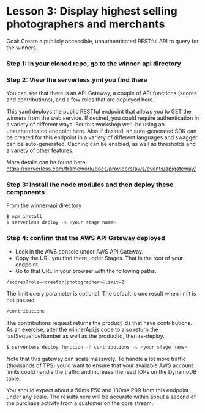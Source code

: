 # Lesson 3: Display highest selling photographers and merchants
Goal: Create a publicly accessible, unauthenticated RESTful API to query for the winners.

### Step 1: In your cloned repo, go to the winner-api directory

### Step 2: View the serverless.yml you find there
You can see that there is an API Gateway, a couple of API functions (scores and contributions), and a few roles that are deployed here.

This yaml deploys the public RESTful endpoint that allows you to GET the winners from the web service.  If desired, you could require authentication in a variety of different ways.  For this workshop we'll be using an unauthenticated endpoint here.  Also if desired, an auto-generated SDK can be created for this endpoint in a variety of different languages and swagger can be auto-generated.  Caching can be enabled, as well as thresholds and a variety of other features.

More details can be found here: https://serverless.com/framework/docs/providers/aws/events/apigateway/

### Step 3: Install the node modules and then deploy these components
From the winner-api directory
```sh
$ npm install
$ serverless deploy -s <your stage name>
```

### Step 4: confirm that the AWS API Gateway deployed
* Look in the AWS console under AWS API Gateway.
* Copy the URL you find there under Stages.  That is the root of your endpoint.
* Go to that URL in your browser with the following paths.

```sh
/scores?role=<creator|photographer>&limit=2
```
The limit query parameter is optional.  The default is one result when limit is not passed.
```sh
/contributions
```
The contributions request returns the product ids that have contributions.  As an exercise, alter the winnerApi.js code to also return the lastSequenceNumber as well as the productId, then re-deploy.
```sh
$ serverless deploy function -f contributions -s <your stage name>
```

Note that this gateway can scale massively.  To handle a lot more traffic (thousands of TPS) you'd want to ensure that your available AWS account limits could handle the traffic and increase the read IOPs on the DynamoDB table.

You should expect about a 50ms P50 and 130ms P99 from this endpoint under any scale.  The results here will be accurate within about a second of the purchase activity from a customer on the core stream.

